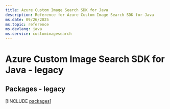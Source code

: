 ```yaml
---
title: Azure Custom Image Search SDK for Java
description: Reference for Azure Custom Image Search SDK for Java
ms.date: 09/26/2025
ms.topic: reference
ms.devlang: java
ms.service: customimagesearch
---
```

# Azure Custom Image Search SDK for Java - legacy
## Packages - legacy
[!INCLUDE [packages](custom-image-search-index.md)]
